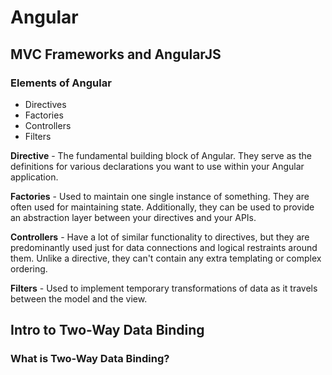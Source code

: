 # Angular

## MVC Frameworks and AngularJS

### Elements of Angular

* Directives
* Factories
* Controllers
* Filters

**Directive** - The fundamental building block of Angular. They serve as the definitions for various declarations you want to use within your Angular application.

**Factories** - Used to maintain one single instance of something. They are often used for maintaining state. Additionally, they can be used to provide an abstraction layer between your directives and your APIs.

**Controllers** - Have a lot of similar functionality to directives, but they are predominantly used just for data connections and logical restraints around them. Unlike a directive, they can't contain any extra templating or complex ordering.

**Filters** - Used to implement temporary transformations of data as it travels between the model and the view.

## Intro to Two-Way Data Binding

### What is Two-Way Data Binding?